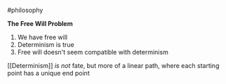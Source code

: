 #philosophy 

**The Free Will Problem**
1. We have free will
2. Determinism is true
3. Free will doesn't seem compatible with determinism

[[Determinism]] *is not* fate, but more of a linear path, where each starting point has a unique end point

